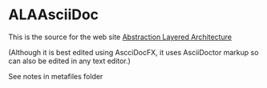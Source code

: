 ﻿# ALAAsciiDoc

This is the source for the web site [Abstraction Layered Architecture](http://www.abstractionlayeredarchitecture.com)

(Although it is best edited using AscciDocFX, it uses AsciiDoctor markup so can also be edited in any text editor.)

See notes in metafiles folder

